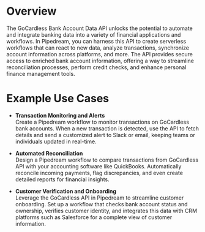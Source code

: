 # Overview

The GoCardless Bank Account Data API unlocks the potential to automate and integrate banking data into a variety of financial applications and workflows. In Pipedream, you can harness this API to create serverless workflows that can react to new data, analyze transactions, synchronize account information across platforms, and more. The API provides secure access to enriched bank account information, offering a way to streamline reconciliation processes, perform credit checks, and enhance personal finance management tools.

# Example Use Cases

- **Transaction Monitoring and Alerts**  
Create a Pipedream workflow to monitor transactions on GoCardless bank accounts. When a new transaction is detected, use the API to fetch details and send a customized alert to Slack or email, keeping teams or individuals updated in real-time.

- **Automated Reconciliation**  
Design a Pipedream workflow to compare transactions from GoCardless API with your accounting software like QuickBooks. Automatically reconcile incoming payments, flag discrepancies, and even create detailed reports for financial insights.

- **Customer Verification and Onboarding**  
Leverage the GoCardless API in Pipedream to streamline customer onboarding. Set up a workflow that checks bank account status and ownership, verifies customer identity, and integrates this data with CRM platforms such as Salesforce for a complete view of customer information.
